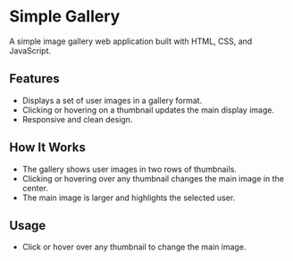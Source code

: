 # Simple Gallery

A simple image gallery web application built with HTML, CSS, and JavaScript.

## Features
- Displays a set of user images in a gallery format.
- Clicking or hovering on a thumbnail updates the main display image.
- Responsive and clean design.

## How It Works
- The gallery shows user images in two rows of thumbnails.
- Clicking or hovering over any thumbnail changes the main image in the center.
- The main image is larger and highlights the selected user.

## Usage
- Click or hover over any thumbnail to change the main image.
